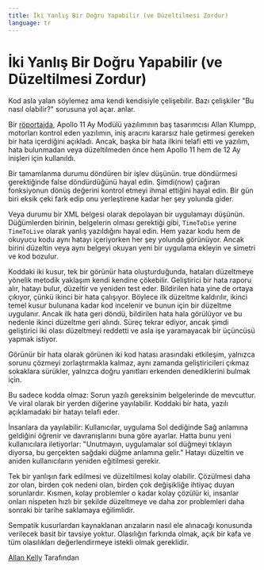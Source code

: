 ```yaml
---
title: İki Yanlış Bir Doğru Yapabilir (ve Düzeltilmesi Zordur)
language: tr
---
```


# İki Yanlış Bir Doğru Yapabilir (ve Düzeltilmesi Zordur)

Kod asla yalan söylemez ama kendi kendisiyle çelişebilir. Bazı çelişkiler "Bu nasıl olabilir?" sorusuna yol açar. anlar.

Bir [röportajda](http://www.netjeff.com/humor/item.cgi?file=ApolloComputer), Apollo 11 Ay Modülü yazılımının baş tasarımcısı Allan Klumpp, motorları kontrol eden yazılımın, iniş aracını kararsız hale getirmesi gereken bir hata içerdiğini açıkladı. Ancak, başka bir hata ilkini telafi etti ve yazılım, hata bulunmadan veya düzeltilmeden önce hem Apollo 11 hem de 12 Ay inişleri için kullanıldı.

Bir tamamlanma durumu döndüren bir işlev düşünün. true döndürmesi gerektiğinde false döndürdüğünü hayal edin. Şimdi(now) çağıran fonksiyonun dönüş değerini kontrol etmeyi ihmal ettiğini hayal edin. Bir gün biri eksik çeki fark edip onu yerleştirene kadar her şey yolunda gider.

Veya durumu bir XML belgesi olarak depolayan bir uygulamayı düşünün. Düğümlerden birinin, belgelerin olması gerektiği gibi, `TimeToDie` yerine `TimeToLive` olarak yanlış yazıldığını hayal edin. Hem yazar kodu hem de okuyucu kodu aynı hatayı içeriyorken her şey yolunda görünüyor. Ancak birini düzeltin veya aynı belgeyi okuyan yeni bir uygulama ekleyin ve simetri ve kod bozulur.

Koddaki iki kusur, tek bir görünür hata oluşturduğunda, hataları düzeltmeye yönelik metodik yaklaşım kendi kendine çökebilir. Geliştirici bir hata raporu alır, hatayı bulur, düzeltir ve yeniden test eder. Bildirilen hata yine de ortaya çıkıyor, çünkü ikinci bir hata çalışıyor. Böylece ilk düzeltme kaldırılır, ikinci temel kusur bulunana kadar kod incelenir ve bunun için bir düzeltme uygulanır. Ancak ilk hata geri döndü, bildirilen hata hala görülüyor ve bu nedenle ikinci düzeltme geri alındı. Süreç tekrar ediyor, ancak şimdi geliştirici iki olası düzeltmeyi reddetti ve asla işe yaramayacak bir üçüncüsü yapmak istiyor.

Görünür bir hata olarak görünen iki kod hatası arasındaki etkileşim, yalnızca sorunu çözmeyi zorlaştırmakla kalmaz, aynı zamanda geliştiricileri çıkmaz sokaklara sürükler, yalnızca doğru yanıtları erkenden denediklerini bulmak için.

Bu sadece kodda olmaz: Sorun yazılı gereksinim belgelerinde de mevcuttur. Ve viral olarak bir yerden diğerine yayılabilir. Koddaki bir hata, yazılı açıklamadaki bir hatayı telafi eder.

İnsanlara da yayılabilir: Kullanıcılar, uygulama Sol dediğinde Sağ anlamına geldiğini öğrenir ve davranışlarını buna göre ayarlar. Hatta bunu yeni kullanıcılara iletiyorlar: "Unutmayın, uygulamalar sol düğmeyi tıklayın diyorsa, bu gerçekten sağdaki düğme anlamına gelir." Hatayı düzeltin ve aniden kullanıcıların yeniden eğitilmesi gerekir.

Tek bir yanlışın fark edilmesi ve düzeltilmesi kolay olabilir. Çözülmesi daha zor olan, birden çok nedeni olan, birden çok değişikliğe ihtiyaç duyan sorunlardır. Kısmen, kolay problemler o kadar kolay çözülür ki, insanlar onları nispeten hızlı bir şekilde düzeltmeye ve daha zor problemleri daha sonraki bir tarihe saklamaya eğilimlidir.

Sempatik kusurlardan kaynaklanan arızaların nasıl ele alınacağı konusunda verilecek basit bir tavsiye yoktur. Olasılığın farkında olmak, açık bir kafa ve tüm olasılıkları değerlendirmeye istekli olmak gereklidir.

[Allan Kelly](http://programmer.97things.oreilly.com/wiki/index.php/Allan_Kelly) Tarafından